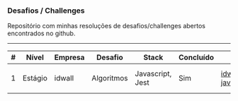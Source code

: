 ### Desafios / Challenges

Repositório com minhas resoluções de desafios/challenges abertos encontrados no github.

---

| # | Nível | Empresa | Desafio | Stack | Concluído | Original | Minha Resolução |
|--|--|--|--|--|--|--|--|
| 1 | Estágio | idwall | Algoritmos | Javascript, Jest | Sim | [idwall/desafios-javascript](https://github.com/idwall/desafios-javascript) | [dalmofelipe/001-desafios-javascript](https://github.com/dalmofelipe/desafios-challenges/tree/main/resolucoes/001-desafios-javascript) |
